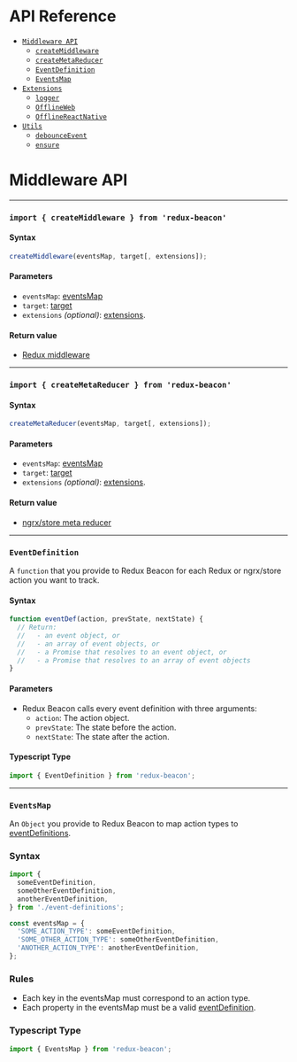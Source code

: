 # API Reference

 * [`Middleware API`](#middleware-api)
    * [`createMiddleware`](#import--createmiddleware--from-redux-beacon)
    * [`createMetaReducer`](#import--createmetareducer--from-redux-beacon)
    * [`EventDefinition`](#eventdefinition)
    * [`EventsMap`](#eventsmap)
 * [`Extensions`](#extensions)
   * [`logger`](#import-logger-from-redux-beacon-extensions-logger)
   * [`OfflineWeb`](#import-offlineWeb-from-redux-beacon-extensions-offline-web)
   * [`OfflineReactNative`](#import-offlineReactNative-from-redux-beacon-extensions-offline-react-native)
 * [`Utils`](#utils)
   * [`debounceEvent`](#import-debounceevent-from-redux-beacon-utils)
   * [`ensure`](#import-ensure-from-redux-beacon-utils)


# Middleware API

----

### `import { createMiddleware } from 'redux-beacon'`

#### Syntax

```js
createMiddleware(eventsMap, target[, extensions]);
```

#### Parameters

 * `eventsMap`: [eventsMap](events-map.md)
 * `target`: [target](../targets/index.md)
 * `extensions` *(optional)*: [extensions](../extensions/index.md).

#### Return value
 * [Redux middleware](http://redux.js.org/docs/advanced/Middleware.html#the-final-approach)

----

### `import { createMetaReducer } from 'redux-beacon'`

#### Syntax

```js
createMetaReducer(eventsMap, target[, extensions]);
```

#### Parameters

 * `eventsMap`: [eventsMap](events-map.md)
 * `target`: [target](../targets/index.md)
 * `extensions` *(optional)*: [extensions](../extensions/index.md).

#### Return value
 * [ngrx/store meta reducer](https://gist.github.com/btroncone/a6e4347326749f938510#implementing-a-meta-reducer)

----

### `EventDefinition`

A `function` that you provide to Redux Beacon for each Redux or ngrx/store action you want to track.

#### Syntax

```js
function eventDef(action, prevState, nextState) {
  // Return:
  //   - an event object, or
  //   - an array of event objects, or
  //   - a Promise that resolves to an event object, or
  //   - a Promise that resolves to an array of event objects
}
```

#### Parameters

 * Redux Beacon calls every event definition with three arguments:
   * `action`: The action object.
   * `prevState`: The state before the action.
   * `nextState`: The state after the action.

#### Typescript Type

```ts
import { EventDefinition } from 'redux-beacon';
```

----

### `EventsMap`

An `Object` you provide to Redux Beacon to map action types
to [eventDefinitions](./event-definition.md).

### Syntax

```js
import {
  someEventDefinition,
  someOtherEventDefinition,
  anotherEventDefinition,
} from './event-definitions';

const eventsMap = {
  'SOME_ACTION_TYPE': someEventDefinition,
  'SOME_OTHER_ACTION_TYPE': someOtherEventDefinition,
  'ANOTHER_ACTION_TYPE': anotherEventDefinition,
};
```

### Rules
 - Each key in the eventsMap must correspond to an action type.
 - Each property in the eventsMap must be a valid
   [eventDefinition](./event-definition.md).

### Typescript Type

```ts
import { EventsMap } from 'redux-beacon';
```
